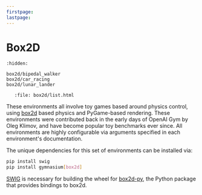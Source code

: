 ```yaml
---
firstpage:
lastpage:
---
```


# Box2D

```{toctree}
:hidden:

box2d/bipedal_walker
box2d/car_racing
box2d/lunar_lander
```

```{raw} html
   :file: box2d/list.html
```

These environments all involve toy games based around physics control, using [box2d](https://box2d.org/) based physics and PyGame-based rendering. These environments were contributed back in the early days of OpenAI Gym by Oleg Klimov, and have become popular toy benchmarks ever since. All environments are highly configurable via arguments specified in each environment's documentation.

The unique dependencies for this set of environments can be installed via:

````bash
pip install swig
pip install gymnasium[box2d]
````

[SWIG](https://swig.org/) is necessary for building the wheel for [box2d-py](https://pypi.org/project/box2d-py/), the Python package that provides bindings to box2d.
